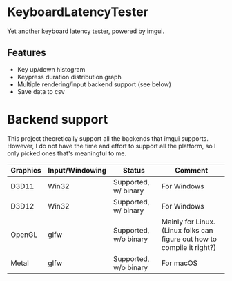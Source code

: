 # KeyboardLatencyTester

Yet another keyboard latency tester, powered by imgui.

## Features

- Key up/down histogram
- Keypress duration distribution graph
- Multiple rendering/input backend support (see below)
- Save data to csv

# Backend support

This project theoretically support all the backends that imgui supports. However, I do not have the time and effort to support all the platform, so I only picked ones that's meaningful to me.

| Graphics  | Input/Windowing | Status | Comment |
| --------- | --------------- | ------ | ------- |
| D3D11     | Win32 | Supported, w/ binary | For Windows |
| D3D12 | Win32 | Supported, w/ binary | For Windows |
| OpenGL | glfw | Supported, w/o binary | Mainly for Linux. (Linux folks can figure out how to compile it right?)
| Metal | glfw | Supported, w/o binary | For macOS |
